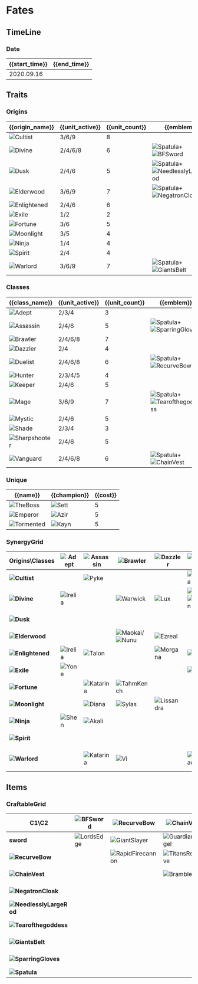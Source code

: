 # Fates

## TimeLine
### Date
| {{start_time}} | {{end_time}} |
| -              | -            |
| 2020.09.16     |              |

## Traits
### Origins
| {{origin_name}}                                            | {{unit_active}} | {{unit_count}} | {{emblem}}                                                                                                        | {{desc}} |
| -                                                          | -               | -              | -                                                                                                                 | -        |
| ![Cultist](../tfttraits/icon/set4/Cultist.png)             | 3/6/9           | 8              |                                                                                                                   |          |
| ![Divine](../tfttraits/icon/set4/SwordoftheDivine.png)     | 2/4/6/8         | 6              | ![Spatula](../tftitems/icon/set4/Spatula.png)+![BFSword](../tftitems/icon/set4/BFSword.png)                       |          |
| ![Dusk](../tfttraits/icon/set4/MantleofDusk.png)           | 2/4/6           | 5              | ![Spatula](../tftitems/icon/set4/Spatula.png)+![NeedlesslyLargeRod](../tftitems/icon/set4/NeedlesslyLargeRod.png) |          |
| ![Elderwood](../tfttraits/icon/set4/ElderwoodHeirloom.png) | 3/6/9           | 7              | ![Spatula](../tftitems/icon/set4/Spatula.png)+![NegatronCloak](../tftitems/icon/set4/NegatronCloak.png)           |          |
| ![Enlightened](../tfttraits/icon/set4/Enlightened.png)     | 2/4/6           | 6              |                                                                                                                   |          |
| ![Exile](../tfttraits/icon/set4/Exile.png)                 | 1/2             | 2              |                                                                                                                   |          |
| ![Fortune](../tfttraits/icon/set4/Fortune.png)             | 3/6             | 5              |                                                                                                                   |          |
| ![Moonlight](../tfttraits/icon/set4/Moonlight.png)         | 3/5             | 4              |                                                                                                                   |          |
| ![Ninja](../tfttraits/icon/set4/Ninja.png)                 | 1/4             | 4              |                                                                                                                   |          |
| ![Spirit](../tfttraits/icon/set4/Spirit.png)               | 2/4             | 4              |                                                                                                                   |          |
| ![Warlord](../tfttraits/icon/set4/WarlordsBanner.png)      | 3/6/9           | 7              | ![Spatula](../tftitems/icon/set4/Spatula.png)+![GiantsBelt](../tftitems/icon/set4/GiantsBelt.png)                 |          |

### Classes
| {{class_name}}                                            | {{unit_active}} | {{unit_count}} | {{emblem}}                                                                                                    | {{desc}} |
| -                                                         | -               | -              | -                                                                                                             | -        |
| ![Adept](../tfttraits/icon/set4/Adept.png)                | 2/3/4           | 3              |                                                                                                               |          |
| ![Assassin](../tfttraits/icon/set4/YoumuusGhostblade.png) | 2/4/6           | 5              | ![Spatula](../tftitems/icon/set4/Spatula.png)+![SparringGloves](../tftitems/icon/set4/SparringGloves.png)     |          |
| ![Brawler](../tfttraits/icon/set4/Brawler.png)            | 2/4/6/8         | 7              |                                                                                                               |          |
| ![Dazzler](../tfttraits/icon/set4/Dazzler.png)            | 2/4             | 4              |                                                                                                               |          |
| ![Duelist](../tfttraits/icon/set4/DuelistsZeal.png)       | 2/4/6/8         | 6              | ![Spatula](../tftitems/icon/set4/Spatula.png)+![RecurveBow](../tftitems/icon/set4/RecurveBow.png)             |          |
| ![Hunter](../tfttraits/icon/set4/Hunter.png)              | 2/3/4/5         | 4              |                                                                                                               |          |
| ![Keeper](../tfttraits/icon/set4/Keeper.png)              | 2/4/6           | 5              |                                                                                                               |          |
| ![Mage](../tfttraits/icon/set4/MagesCap.png)              | 3/6/9           | 7              | ![Spatula](../tftitems/icon/set4/Spatula.png)+![Tearofthegoddess](../tftitems/icon/set4/Tearofthegoddess.png) |          |
| ![Mystic](../tfttraits/icon/set4/Mystic.png)              | 2/4/6           | 5              |                                                                                                               |          |
| ![Shade](../tfttraits/icon/set4/Shade.png)                | 2/3/4           | 3              |                                                                                                               |          |
| ![Sharpshooter](../tfttraits/icon/set4/Sharpshooter.png)  | 2/4/6           | 5              |                                                                                                               |          |
| ![Vanguard](../tfttraits/icon/set4/VanguardsCuirass.png)  | 2/4/6/8         | 6              | ![Spatula](../tftitems/icon/set4/Spatula.png)+![ChainVest](../tftitems/icon/set4/ChainVest.png)               |          |

### Unique
| {{name}}                                           | {{champion}}                                | {{cost}} |
| -                                                  | -                                           | -        |
| ![TheBoss](../tfttraits/icon/set4/TheBoss.png)     | ![Sett](../tftchampions/icon/set4/Sett.png) | 5        |
| ![Emperor](../tfttraits/icon/set4/Emperor.png)     | ![Azir](../tftchampions/icon/set4/Azir.png) | 5        |
| ![Tormented](../tfttraits/icon/set4/Tormented.png) | ![Kayn](../tftchampions/icon/set4/Kayn.png) | 5        |

### SynergyGrid
| ****Origins\Classes****                                        | **![Adept](../tfttraits/icon/set4/Adept.png)**  | **![Assassin](../tfttraits/icon/set4/YoumuusGhostblade.png)** | **![Brawler](../tfttraits/icon/set4/Brawler.png)**                                          | **![Dazzler](../tfttraits/icon/set4/Dazzler.png)**    | **![Duelist](../tfttraits/icon/set4/DuelistsZeal.png)**                                   | **![Hunter](../tfttraits/icon/set4/Hunter.png)**    | **![Keeper](../tfttraits/icon/set4/Keeper.png)**                                                | **![Mage](../tfttraits/icon/set4/MagesCap.png)**                                            | **![Mystic](../tfttraits/icon/set4/Mystic.png)**        | **![Shade](../tfttraits/icon/set4/Shade.png)**    | **![Sharpshooter](../tfttraits/icon/set4/Sharpshooter.png)** | **![Vanguard](../tfttraits/icon/set4/VanguardsCuirass.png)** |
| -                                                              | -                                               | -                                                             | -                                                                                           | -                                                     | -                                                                                         | -                                                   | -                                                                                               | -                                                                                           | -                                                       | -                                                 | -                                                            | -                                                            |
| **![Cultist](../tfttraits/icon/set4/Cultist.png)**             |                                                 | ![Pyke](../tftchampions/icon/set4/Pyke.png)                   |                                                                                             |                                                       | ![Kalista](../tftchampions/icon/set4/Kalista.png)                                         |                                                     | ![Elise](../tftchampions/icon/set4/Elise.png)                                                   | ![TwistedFate](../tftchampions/icon/set4/TwistedFate.png)                                   | ![Zilean](../tftchampions/icon/set4/Zilean.png)         | ![Evelynn](../tftchampions/icon/set4/Evelynn.png) | ![Jhin](../tftchampions/icon/set4/Jhin.png)                  | ![Aatrox](../tftchampions/icon/set4/Aatrox.png)              |
| **![Divine](../tfttraits/icon/set4/SwordoftheDivine.png)**     | ![Irelia](../tftchampions/icon/set4/Irelia.png) |                                                               | ![Warwick](../tftchampions/icon/set4/Warwick.png)                                           | ![Lux](../tftchampions/icon/set4/Lux.png)             | ![Jax](../tftchampions/icon/set4/Jax.png)/![LeeSin](../tftchampions/icon/set4/LeeSin.png) | ![Warwick](../tftchampions/icon/set4/Warwick.png)   |                                                                                                 |                                                                                             |                                                         |                                                   |                                                              | ![MonkeyKing](../tftchampions/icon/set4/MonkeyKing.png)      |
| **![Dusk](../tfttraits/icon/set4/MantleofDusk.png)**           |                                                 |                                                               |                                                                                             |                                                       |                                                                                           |                                                     | ![Riven](../tftchampions/icon/set4/Riven.png)                                                   | ![Lillia](../tftchampions/icon/set4/Lillia.png)                                             | ![Cassiopeia](../tftchampions/icon/set4/Cassiopeia.png) |                                                   | ![Vayne](../tftchampions/icon/set4/Vayne.png)                | ![Thresh](../tftchampions/icon/set4/Thresh.png)              |
| **![Elderwood](../tfttraits/icon/set4/ElderwoodHeirloom.png)** |                                                 |                                                               | ![Maokai](../tftchampions/icon/set4/Maokai.png)/![Nunu](../tftchampions/icon/set4/Nunu.png) | ![Ezreal](../tftchampions/icon/set4/Ezreal.png)       |                                                                                           | ![Ashe](../tftchampions/icon/set4/Ashe.png)         |                                                                                                 | ![Lulu](../tftchampions/icon/set4/Lulu.png)/![Veigar](../tftchampions/icon/set4/Veigar.png) |                                                         |                                                   |                                                              | ![Hecarim](../tftchampions/icon/set4/Hecarim.png)            |
| **![Enlightened](../tfttraits/icon/set4/Enlightened.png)**     | ![Irelia](../tftchampions/icon/set4/Irelia.png) | ![Talon](../tftchampions/icon/set4/Talon.png)                 |                                                                                             | ![Morgana](../tftchampions/icon/set4/Morgana.png)     | ![Fiora](../tftchampions/icon/set4/Fiora.png)                                             |                                                     |                                                                                                 | ![Nami](../tftchampions/icon/set4/Nami.png)                                                 | ![Janna](../tftchampions/icon/set4/Janna.png)           |                                                   |                                                              |                                                              |
| **![Exile](../tfttraits/icon/set4/Exile.png)**                 | ![Yone](../tftchampions/icon/set4/Yone.png)     |                                                               |                                                                                             |                                                       | ![Yasuo](../tftchampions/icon/set4/Yasuo.png)                                             |                                                     |                                                                                                 |                                                                                             |                                                         |                                                   |                                                              |                                                              |
| **![Fortune](../tfttraits/icon/set4/Fortune.png)**             |                                                 | ![Katarina](../tftchampions/icon/set4/Katarina.png)           | ![TahmKench](../tftchampions/icon/set4/TahmKench.png)                                       |                                                       |                                                                                           |                                                     |                                                                                                 | ![Annie](../tftchampions/icon/set4/Annie.png)                                               |                                                         |                                                   | ![Jinx](../tftchampions/icon/set4/Jinx.png)                  | ![Sejuani](../tftchampions/icon/set4/Sejuani.png)            |
| **![Moonlight](../tfttraits/icon/set4/Moonlight.png)**         |                                                 | ![Diana](../tftchampions/icon/set4/Diana.png)                 | ![Sylas](../tftchampions/icon/set4/Sylas.png)                                               | ![Lissandra](../tftchampions/icon/set4/Lissandra.png) |                                                                                           | ![Aphelios](../tftchampions/icon/set4/Aphelios.png) |                                                                                                 |                                                                                             |                                                         |                                                   |                                                              |                                                              |
| **![Ninja](../tfttraits/icon/set4/Ninja.png)**                 | ![Shen](../tftchampions/icon/set4/Shen.png)     | ![Akali](../tftchampions/icon/set4/Akali.png)                 |                                                                                             |                                                       |                                                                                           |                                                     | ![Kennen](../tftchampions/icon/set4/Kennen.png)                                                 |                                                                                             | ![Shen](../tftchampions/icon/set4/Shen.png)             | ![Zed](../tftchampions/icon/set4/Zed.png)         |                                                              |                                                              |
| **![Spirit](../tfttraits/icon/set4/Spirit.png)**               |                                                 |                                                               |                                                                                             |                                                       |                                                                                           | ![Kindred](../tftchampions/icon/set4/Kindred.png)   |                                                                                                 | ![Ahri](../tftchampions/icon/set4/Ahri.png)                                                 | ![Yuumi](../tftchampions/icon/set4/Yuumi.png)           |                                                   | ![Teemo](../tftchampions/icon/set4/Teemo.png)                |                                                              |
| **![Warlord](../tfttraits/icon/set4/WarlordsBanner.png)**      |                                                 | ![Katarina](../tftchampions/icon/set4/Katarina.png)           | ![Vi](../tftchampions/icon/set4/Vi.png)                                                     |                                                       | ![XinZhao](../tftchampions/icon/set4/XinZhao.png)                                         |                                                     | ![Azir](../tftchampions/icon/set4/Azir.png)/![JarvanIV](../tftchampions/icon/set4/JarvanIV.png) |                                                                                             |                                                         |                                                   | ![Nidalee](../tftchampions/icon/set4/Nidalee.png)            | ![Garen](../tftchampions/icon/set4/Garen.png)                |

## Items
### CraftableGrid
| ****C1\C2****                                                           | **![BFSword](../tftitems/icon/set4/BFSword.png)** | **![RecurveBow](../tftitems/icon/set4/RecurveBow.png)**       | **![ChainVest](../tftitems/icon/set4/ChainVest.png)**     | **![NegatronCloak](../tftitems/icon/set4/NegatronCloak.png)**   | **![NeedlesslyLargeRod](../tftitems/icon/set4/NeedlesslyLargeRod.png)**   | **![Tearofthegoddess](../tftitems/icon/set4/Tearofthegoddess.png)** | **![GiantsBelt](../tftitems/icon/set4/GiantsBelt.png)**     | **![SparringGloves](../tftitems/icon/set4/SparringGloves.png)** | **![Spatula](../tftitems/icon/set4/Spatula.png)**                 |
| -                                                                       | -                                                 | -                                                             | -                                                         | -                                                               | -                                                                         | -                                                                   | -                                                           | -                                                               | -                                                                 |
| **sword**                                                               | ![LordsEdge](../tftitems/icon/set4/LordsEdge.png) | ![GiantSlayer](../tftitems/icon/set4/GiantSlayer.png)         | ![GuardianAngel](../tftitems/icon/set4/GuardianAngel.png) | ![Bloodthirster](../tftitems/icon/set4/Bloodthirster.png)       | ![HextechGunblade](../tftitems/icon/set4/HextechGunblade.png)             | ![SpearofShojin](../tftitems/icon/set4/SpearofShojin.png)           | ![ZekesHerald](../tftitems/icon/set4/ZekesHerald.png)       | ![InfinityEdge](../tftitems/icon/set4/InfinityEdge.png)         | ![SwordoftheDivine](../tftitems/icon/set4/SwordoftheDivine.png)   |
| **![RecurveBow](../tftitems/icon/set4/RecurveBow.png)**                 |                                                   | ![RapidFirecannon](../tftitems/icon/set4/RapidFirecannon.png) | ![TitansResolve](../tftitems/icon/set4/TitansResolve.png) | ![RunaansHurricane](../tftitems/icon/set4/RunaansHurricane.png) | ![GuinsoosRageblade](../tftitems/icon/set4/GuinsoosRageblade.png)         | ![StatikkShiv](../tftitems/icon/set4/StatikkShiv.png)               | ![ZzRotPortal](../tftitems/icon/set4/ZzRotPortal.png)       | ![LastWhisper](../tftitems/icon/set4/LastWhisper.png)           | ![DuelistsZeal](../tftitems/icon/set4/DuelistsZeal.png)           |
| **![ChainVest](../tftitems/icon/set4/ChainVest.png)**                   |                                                   |                                                               | ![BrambleVest](../tftitems/icon/set4/BrambleVest.png)     | ![IronWill](../tftitems/icon/set4/IronWill.png)                 | ![LocketoftheIronSolari](../tftitems/icon/set4/LocketoftheIronSolari.png) | ![FrozenHeart](../tftitems/icon/set4/FrozenHeart.png)               | ![SunfireCape](../tftitems/icon/set4/SunfireCape.png)       | ![Shroud](../tftitems/icon/set4/Shroud.png)                     | ![VanguardsCuirass](../tftitems/icon/set4/VanguardsCuirass.png)   |
| **![NegatronCloak](../tftitems/icon/set4/NegatronCloak.png)**           |                                                   |                                                               |                                                           | ![DragonsClaw](../tftitems/icon/set4/DragonsClaw.png)           | ![IonicSpark](../tftitems/icon/set4/IonicSpark.png)                       | ![Chalice](../tftitems/icon/set4/Chalice.png)                       | ![Zephyr](../tftitems/icon/set4/Zephyr.png)                 | ![Quicksilver](../tftitems/icon/set4/Quicksilver.png)           | ![ElderwoodHeirloom](../tftitems/icon/set4/ElderwoodHeirloom.png) |
| **![NeedlesslyLargeRod](../tftitems/icon/set4/NeedlesslyLargeRod.png)** |                                                   |                                                               |                                                           |                                                                 | ![RabadonsDeathcap](../tftitems/icon/set4/RabadonsDeathcap.png)           | ![LudensEcho](../tftitems/icon/set4/LudensEcho.png)                 | ![Morellonomicon](../tftitems/icon/set4/Morellonomicon.png) | ![ArcaneGauntlet](../tftitems/icon/set4/ArcaneGauntlet.png)     | ![MantleofDusk](../tftitems/icon/set4/MantleofDusk.png)           |
| **![Tearofthegoddess](../tftitems/icon/set4/Tearofthegoddess.png)**     |                                                   |                                                               |                                                           |                                                                 |                                                                           | ![BlueSentinel](../tftitems/icon/set4/BlueSentinel.png)             | ![Redemption](../tftitems/icon/set4/Redemption.png)         | ![HandofJustice](../tftitems/icon/set4/HandofJustice.png)       | ![MagesCap](../tftitems/icon/set4/MagesCap.png)                   |
| **![GiantsBelt](../tftitems/icon/set4/GiantsBelt.png)**                 |                                                   |                                                               |                                                           |                                                                 |                                                                           |                                                                     | ![WarmogsArmor](../tftitems/icon/set4/WarmogsArmor.png)     | ![Backhand](../tftitems/icon/set4/Backhand.png)                 | ![WarlordsBanner](../tftitems/icon/set4/WarlordsBanner.png)       |
| **![SparringGloves](../tftitems/icon/set4/SparringGloves.png)**         |                                                   |                                                               |                                                           |                                                                 |                                                                           |                                                                     |                                                             | ![ThiefsGloves](../tftitems/icon/set4/ThiefsGloves.png)         | ![YoumuusGhostblade](../tftitems/icon/set4/YoumuusGhostblade.png) |
| **![Spatula](../tftitems/icon/set4/Spatula.png)**                       |                                                   |                                                               |                                                           |                                                                 |                                                                           |                                                                     |                                                             |                                                                 | ![ForceofNature](../tftitems/icon/set4/ForceofNature.png)         |